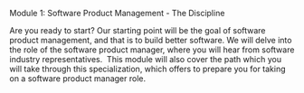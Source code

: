 Module 1: Software Product Management - The Discipline

Are you ready to start? Our starting point will be the goal of software product management, and that is to build better software. We will delve into the role of ​the software product manager, where you will hear from software industry representatives. ​ This module will also cover the path ​which you will take through this specialization, which offers to prepare you for taking on a software product manager role.
